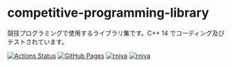 # competitive-programming-library
競技プログラミングで使用するライブラリ集です。C++ 14 でコーディング及びテストされています。

[![Actions Status](https://github.com/rniya/competitive-programming-library/workflows/verify/badge.svg)](https://github.com/rniya/competitive-programming-library/actions)
[![GitHub Pages](https://img.shields.io/static/v1?label=GitHub+Pages&message=+&color=brightgreen&logo=github)](https://rniya.github.io/competitive-programming-library/)
[![rniya](https://img.shields.io/endpoint?url=https%3A%2F%2Fatcoder-badges.now.sh%2Fapi%2Fatcoder%2Fjson%2Frniya)](https://atcoder.jp/users/rniya)
[![rniya](https://img.shields.io/endpoint?url=https%3A%2F%2Fatcoder-badges.now.sh%2Fapi%2Fcodeforces%2Fjson%2Frniya)](https://codeforces.com/profile/rniya)